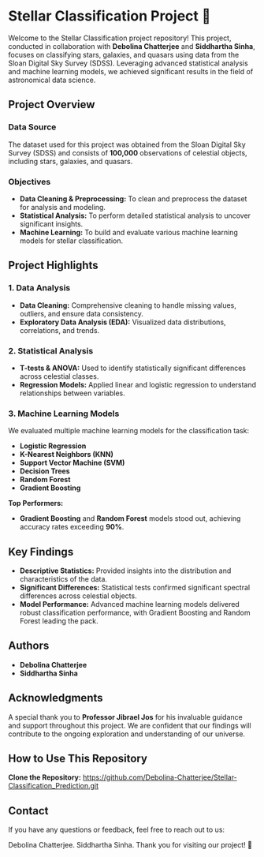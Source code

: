 # Stellar Classification Project 🌟

Welcome to the Stellar Classification project repository! This project, conducted in collaboration with **Debolina Chatterjee** and **Siddhartha Sinha**, focuses on classifying stars, galaxies, and quasars using data from the Sloan Digital Sky Survey (SDSS). Leveraging advanced statistical analysis and machine learning models, we achieved significant results in the field of astronomical data science.

## Project Overview

### Data Source

The dataset used for this project was obtained from the Sloan Digital Sky Survey (SDSS) and consists of **100,000** observations of celestial objects, including stars, galaxies, and quasars.

### Objectives

- **Data Cleaning & Preprocessing:** To clean and preprocess the dataset for analysis and modeling.
- **Statistical Analysis:** To perform detailed statistical analysis to uncover significant insights.
- **Machine Learning:** To build and evaluate various machine learning models for stellar classification.

## Project Highlights

### 1. Data Analysis

- **Data Cleaning:** Comprehensive cleaning to handle missing values, outliers, and ensure data consistency.
- **Exploratory Data Analysis (EDA):** Visualized data distributions, correlations, and trends.

### 2. Statistical Analysis

- **T-tests & ANOVA:** Used to identify statistically significant differences across celestial classes.
- **Regression Models:** Applied linear and logistic regression to understand relationships between variables.

### 3. Machine Learning Models

We evaluated multiple machine learning models for the classification task:

- **Logistic Regression**
- **K-Nearest Neighbors (KNN)**
- **Support Vector Machine (SVM)**
- **Decision Trees**
- **Random Forest**
- **Gradient Boosting**

**Top Performers:**
- **Gradient Boosting** and **Random Forest** models stood out, achieving accuracy rates exceeding **90%**.

## Key Findings

- **Descriptive Statistics:** Provided insights into the distribution and characteristics of the data.
- **Significant Differences:** Statistical tests confirmed significant spectral differences across celestial objects.
- **Model Performance:** Advanced machine learning models delivered robust classification performance, with Gradient Boosting and Random Forest leading the pack.

## Authors

- **Debolina Chatterjee**
- **Siddhartha Sinha**

## Acknowledgments

A special thank you to **Professor Jibrael Jos** for his invaluable guidance and support throughout this project. We are confident that our findings will contribute to the ongoing exploration and understanding of our universe.

## How to Use This Repository

 **Clone the Repository:** https://github.com/Debolina-Chatterjee/Stellar-Classification_Prediction.git

## Contact
If you have any questions or feedback, feel free to reach out to us:

Debolina Chatterjee.
Siddhartha Sinha.
Thank you for visiting our project! 🌠
   
